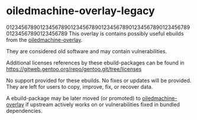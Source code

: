 # oiledmachine-overlay-legacy

01234567890123456789012345678901234567890123456789012345678901234567890123456789
This overlay is contains possibly useful ebuilds from the 
[oiledmachine-overlay](https://github.com/orsonteodoro/oiledmachine-overlay).

They are considered old software and may contain vulnerabilities.

Additional licenses references by these ebuild-packages can be found in
https://gitweb.gentoo.org/repo/gentoo.git/tree/licenses

No support provided for these ebuilds.  No fixes or updates will be provided.  
They are left for users to copy, improve, fix, or recover data.

A ebuild-package may be later moved (or promoted) to 
[oiledmachine-overlay](https://github.com/orsonteodoro/oiledmachine-overlay) if
upstream actively works on or vulnerabilities fixed in bundled dependencies.
